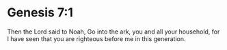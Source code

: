 # Genesis 7:1

Then the Lord said to Noah, Go into the ark, you and all your household, for I have seen that you are righteous before me in this generation.
